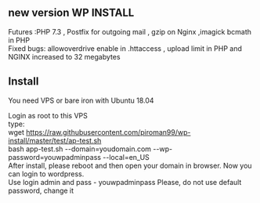 new version WP INSTALL
---
Futures :PHP 7.3 , Postfix for outgoing mail , gzip on Nginx ,imagick bcmath in PHP <br>
Fixed bugs: allowoverdrive enable in .httaccess , upload limit in PHP and NGINX increased to 32 megabytes <br>  

Install
---
You need VPS or bare iron with Ubuntu 18.04 <br>

Login as root to this VPS
<br>
type:
<br>
wget https://raw.githubusercontent.com/piroman99/wp-install/master/test/ap-test.sh
<br>
bash app-test.sh --domain=youdomain.com --wp-password=youwpadminpass --local=en_US
<br>
After install, please reboot and then open your domain in browser. Now you can login to wordpress.
<br>
Use login admin and pass - youwpadminpass
Please, do not use default password, change it
